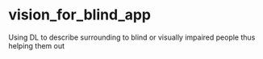 # vision_for_blind_app
Using DL to describe surrounding to blind or visually impaired people thus helping them out
